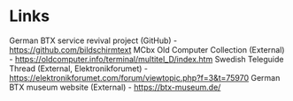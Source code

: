 
# Links


German BTX service revival project (GitHub) - https://github.com/bildschirmtext
MCbx Old Computer Collection (External) - https://oldcomputer.info/terminal/multitel_D/index.htm
Swedish Teleguide Thread (External, Elektronikforumet) - https://elektronikforumet.com/forum/viewtopic.php?f=3&t=75970
German BTX museum website (External) - https://btx-museum.de/
